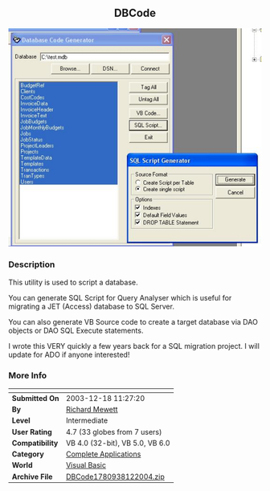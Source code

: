 ﻿<div align="center">

## DBCode

<img src="PIC200481231042725.JPG">
</div>

### Description

This utility is used to script a database.

You can generate SQL Script for Query Analyser which is useful for migrating a JET (Access) database to SQL Server.

You can also generate VB Source code to create a target database via DAO objects or DAO SQL Execute statements.

I wrote this VERY quickly a few years back for a SQL migration project. I will update for ADO if anyone interested!
 
### More Info
 


<span>             |<span>
---                |---
**Submitted On**   |2003-12-18 11:27:20
**By**             |[Richard Mewett](https://github.com/Planet-Source-Code/PSCIndex/blob/master/ByAuthor/richard-mewett.md)
**Level**          |Intermediate
**User Rating**    |4.7 (33 globes from 7 users)
**Compatibility**  |VB 4\.0 \(32\-bit\), VB 5\.0, VB 6\.0
**Category**       |[Complete Applications](https://github.com/Planet-Source-Code/PSCIndex/blob/master/ByCategory/complete-applications__1-27.md)
**World**          |[Visual Basic](https://github.com/Planet-Source-Code/PSCIndex/blob/master/ByWorld/visual-basic.md)
**Archive File**   |[DBCode1780938122004\.zip](https://github.com/Planet-Source-Code/richard-mewett-dbcode__1-55517/archive/master.zip)








